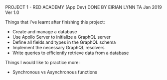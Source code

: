 ﻿PROJECT 1 - RED ACADEMY (App Dev)
DONE BY EIRIAN LYNN TA
Jan 2019
Ver 1.0


Things that I've learnt after finishing this project:
- Create and manage a database
- Use Apollo Server to initialize a GraphQL server
- Define all fields and types in the GraphQL schema
- Implement the necessary GraphQL resolvers
- Write queries to efficiently retrieve data from a database


Things I would like to practice more:
- Synchronous vs Asynchronous functions